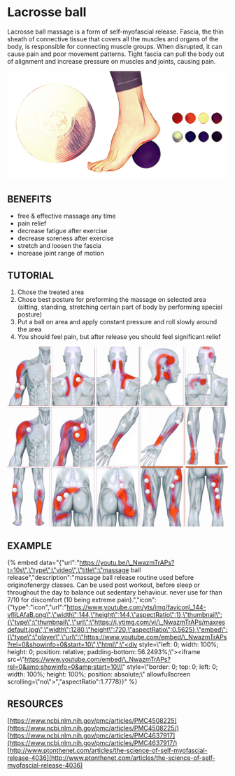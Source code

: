 # Lacrosse ball

Lacrosse ball massage is a form of self-myofascial release. Fascia, the thin sheath of connective tissue that covers all the muscles and organs of the body, is responsible for connecting muscle groups. When disrupted, it can cause pain and poor movement patterns. Tight fascia can pull the body out of alignment and increase pressure on muscles and joints, causing pain. 

![](.gitbook/assets/img_4048%20%281%29.JPG)

## BENEFITS

* free & effective massage any time
* pain relief 
* decrease fatigue after exercise
* decrease soreness after exercise
* stretch and loosen the fascia
* increase joint range of motion

## TUTORIAL

1. Chose the treated area
2. Chose best posture for preforming the massage on selected area \(sitting, standing, stretching certain part of body by performing special posture\)
3. Put a ball on area and apply constant pressure and roll slowly around the area
4. You should feel pain, but after release you should feel significant relief

![](.gitbook/assets/places%20%281%29.jpg)

## EXAMPLE

{% embed data="{\"url\":\"https://youtu.be/\_NwazmTrAPs?t=10s\",\"type\":\"video\",\"title\":\"massage ball release\",\"description\":\"massage ball release routine used before originofenergy classes. Can be used post workout, before sleep or throughout the day to balance out sedentary behaviour. never use for than 7/10 for discomfort \(10 being extreme pain\).\",\"icon\":{\"type\":\"icon\",\"url\":\"https://www.youtube.com/yts/img/favicon\_144-vfliLAfaB.png\",\"width\":144,\"height\":144,\"aspectRatio\":1},\"thumbnail\":{\"type\":\"thumbnail\",\"url\":\"https://i.ytimg.com/vi/\_NwazmTrAPs/maxresdefault.jpg\",\"width\":1280,\"height\":720,\"aspectRatio\":0.5625},\"embed\":{\"type\":\"player\",\"url\":\"https://www.youtube.com/embed/\_NwazmTrAPs?rel=0&showinfo=0&start=10\",\"html\":\"<div style=\\\"left: 0; width: 100%; height: 0; position: relative; padding-bottom: 56.2493%;\\\"><iframe src=\\\"https://www.youtube.com/embed/\_NwazmTrAPs?rel=0&amp;showinfo=0&amp;start=10\\\" style=\\\"border: 0; top: 0; left: 0; width: 100%; height: 100%; position: absolute;\\\" allowfullscreen scrolling=\\\"no\\\"></iframe></div>\",\"aspectRatio\":1.7778}}" %}

## RESOURCES

[https://www.ncbi.nlm.nih.gov/pmc/articles/PMC4508225](https://www.ncbi.nlm.nih.gov/pmc/articles/PMC4508225/)  
[https://www.ncbi.nlm.nih.gov/pmc/articles/PMC4637917](https://www.ncbi.nlm.nih.gov/pmc/articles/PMC4637917/)  
[http://www.ptonthenet.com/articles/the-science-of-self-myofascial-release-4036](http://www.ptonthenet.com/articles/the-science-of-self-myofascial-release-4036)

